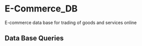 # E-Commerce_DB
E-commerce data base for trading of goods and services online

## Data Base Queries
